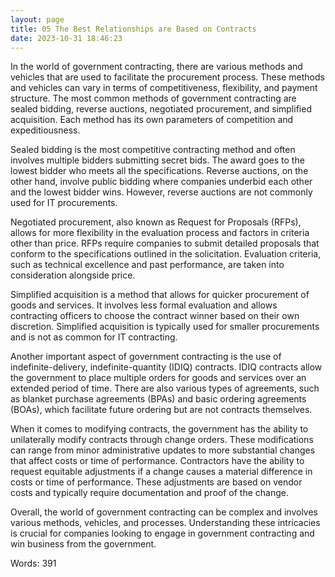 ```yaml
---
layout: page
title: 05 The Best Relationships are Based on Contracts
date: 2023-10-31 18:46:23
---
```

In the world of government contracting, there are various methods and vehicles that are used to facilitate the procurement process. These methods and vehicles can vary in terms of competitiveness, flexibility, and payment structure. The most common methods of government contracting are sealed bidding, reverse auctions, negotiated procurement, and simplified acquisition. Each method has its own parameters of competition and expeditiousness.

Sealed bidding is the most competitive contracting method and often involves multiple bidders submitting secret bids. The award goes to the lowest bidder who meets all the specifications. Reverse auctions, on the other hand, involve public bidding where companies underbid each other and the lowest bidder wins. However, reverse auctions are not commonly used for IT procurements.

Negotiated procurement, also known as Request for Proposals (RFPs), allows for more flexibility in the evaluation process and factors in criteria other than price. RFPs require companies to submit detailed proposals that conform to the specifications outlined in the solicitation. Evaluation criteria, such as technical excellence and past performance, are taken into consideration alongside price.

Simplified acquisition is a method that allows for quicker procurement of goods and services. It involves less formal evaluation and allows contracting officers to choose the contract winner based on their own discretion. Simplified acquisition is typically used for smaller procurements and is not as common for IT contracting.

Another important aspect of government contracting is the use of indefinite-delivery, indefinite-quantity (IDIQ) contracts. IDIQ contracts allow the government to place multiple orders for goods and services over an extended period of time. There are also various types of agreements, such as blanket purchase agreements (BPAs) and basic ordering agreements (BOAs), which facilitate future ordering but are not contracts themselves.

When it comes to modifying contracts, the government has the ability to unilaterally modify contracts through change orders. These modifications can range from minor administrative updates to more substantial changes that affect costs or time of performance. Contractors have the ability to request equitable adjustments if a change causes a material difference in costs or time of performance. These adjustments are based on vendor costs and typically require documentation and proof of the change.

Overall, the world of government contracting can be complex and involves various methods, vehicles, and processes. Understanding these intricacies is crucial for companies looking to engage in government contracting and win business from the government.

Words: 391